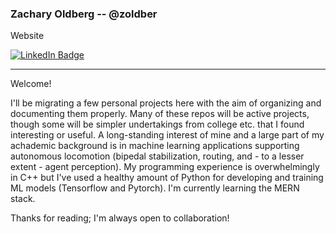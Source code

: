 ### Zachary Oldberg -- @zoldber

Website

<!--
**zoldber/zoldber** is a ✨ _special_ ✨ repository because its `README.md` (this file) appears on your GitHub profile.

Here are some ideas to get you started:

- 🔭 I’m currently working on ...
- 🌱 I’m currently learning ...
- 👯 I’m looking to collaborate on ...
- 🤔 I’m looking for help with ...
- 💬 Ask me about ...
- 📫 How to reach me: ...
- 😄 Pronouns: ...
- ⚡ Fun fact: ...
-->

<div id="badges">
  <a href="https://www.linkedin.com/in/zachary-oldberg">
    <img src="https://img.shields.io/badge/LinkedIn-blue?style=for-the-badge&logo=linkedin&logoColor=white" alt="LinkedIn Badge"/>
  </a>
  
  <br>
</div>

- - -

Welcome!

I'll be migrating a few personal projects here with the aim of organizing and documenting them properly. Many of these repos will be active projects, though some will be simpler undertakings from college etc. that I found interesting or useful. A long-standing interest of mine and a large part of my achademic background is in machine learning applications supporting autonomous locomotion (bipedal stabilization, routing, and - to a lesser extent - agent perception). My programming experience is overwhelmingly in C++ but I've used a healthy amount of Python for developing and training ML models (Tensorflow and Pytorch). I'm currently learning the MERN stack.

Thanks for reading; I'm always open to collaboration!
